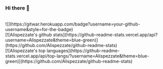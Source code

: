 ### Hi there 👋

<br>
![](https://gitwar.herokuapp.com/badge?username=your-github-username&style=for-the-badge)
<br>
[![Alispezzate's github stats](https://github-readme-stats.vercel.app/api?username=Alispezzate&theme=blue-green)](https://github.com/Alispezzate/github-readme-stats)
<br>
[![Alispezzate's top languages](https://github-readme-stats.vercel.app/api/top-langs/?username=Alispezzate&theme=blue-green)](https://github.com/Alispezzate/github-readme-stats)
<br>

<!--
**Alispezzate/Alispezzate** is a ✨ _special_ ✨ repository because its `README.md` (this file) appears on your GitHub profile.

Here are some ideas to get you started:

- 🔭 I’m currently working on ...
- 🌱 I’m currently learning ...
- 👯 I’m looking to collaborate on ...
- 🤔 I’m looking for help with ...
- 💬 Ask me about ...
- 📫 How to reach me: ...
- 😄 Pronouns: ...
- ⚡ Fun fact: ...
-->
